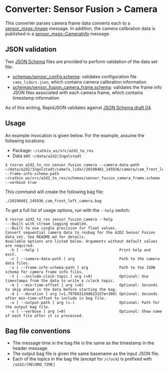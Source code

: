 # Converter: Sensor Fusion > Camera

This converter parses camera frame data converts each to a [sensor\_msgs::Image](https://docs.ros.org/melodic/api/sensor_msgs/html/msg/Image.html) message. In addition, the camera calibration data is published in a [sensor\_msgs::CameraInfo](https://docs.ros.org/melodic/api/sensor_msgs/html/msg/CameraInfo.html) message.

## JSON validation

Two [JSON Schema](http://json-schema.org/) files are provided to perform validation of the data set file:

* [schemas/sensor\_config.schema](schemas/sensor_config.schema): validates configuration file `cams_lidars.json`, which contains camera calibration information
* [schemas/sensor\_fusion\_camera\_frame.schema](schemas/sensor_fusion_camera_frame.schema): validates the frame info JSON files associated with each camera frame, which contains timestamp information

As of this writing, RapidJSON validates against [JSON Schema draft 04](https://rapidjson.org/md_doc_schema.html#Conformance).

## Usage

An example invocation is given below. For the example, assume the following locations:

* Package: `~/catkin_ws/src/a2d2_to_ros`
* Data set: `~/data/a2d2/Ingolstadt`

```console
$ rosrun a2d2_to_ros sensor_fusion_camera --camera-data-path ~/data/a2d2/Ingolstadt/camera_lidar/20190401_145936/camera/cam_front_left --frame-info-schema-path ~/catkin_ws/src/a2d2_to_ros/schemas/sensor_fusion_camera_frame.schema --verbose true
```

This command will create the following bag file:

```console
./20190401_145936_cam_front_left_camera.bag
```

To get a full list of usage options, run with the `--help` switch:

```console
$ rosrun a2d2_to_ros sensor_fusion_camera --help
---Built with stream logging enabled.
---Built to use single precision for float values.
Convert sequential camera data to rosbag for the A2D2 Sensor Fusion data set. See README.md for details.
Available options are listed below. Arguments without default values are required:
  -h [ --help ]                                    Print help and exit.
  -c [ --camera-data-path ] arg                    Path to the camera data files.
  -s [ --frame-info-schema-path ] arg              Path to the JSON schema for camera frame info files.
  -t [ --include-clock-topic ] arg (=0)            Optional: Use timestamps from the data to write a /clock topic.
  -m [ --min-time-offset ] arg (=0)                Optional: Seconds to skip ahead in the data before starting the bag.
  -d [ --duration ] arg (=1.7976931348623157e+308) Optional: Seconds after min-time-offset to include in bag file.
  -o [ --output-path ] arg (=.)                    Optional: Path for the output bag file.
  -v [ --verbose ] arg (=0)                        Optional: Show name of each file after it is processed.
```

## Bag file conventions

* The message time in the bag file is the same as the timestamp in the header message.
* The output bag file is given the same basename as the input JSON file.
* Each of the topics in the bag file (except for `/clock`) is prefixed with `/a2d2/[RECORD_TIME]`
